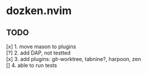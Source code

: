 # dozken.nvim
## TODO
[x] 1. move mason to plugins  
[?] 2. add DAP, not testted  
[x] 3. add plugins: git-worktree, tabnine?, harpoon, zen  
[] 4. able to run tests  
